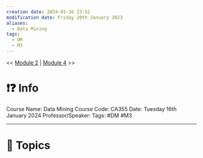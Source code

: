 ```yaml
---
creation date: 2024-01-16 23:52
modification date: Friday 20th January 2023
aliases:
  - Data Mining
tags:
  - DM
  - M3
---
```


<< [Module 2](Sem_6/Data_Mining/Notes/Module_2.md)  | [Module 4](Sem_6/Data_Mining/Notes/Module_4.md) >>

# ❗❓ Info
Course Name: Data Mining
Course Code: CA355
Date: Tuesday 16th January 2024
Professor/Speaker: 
Tags: #DM #M3 

---
# 📃 Topics